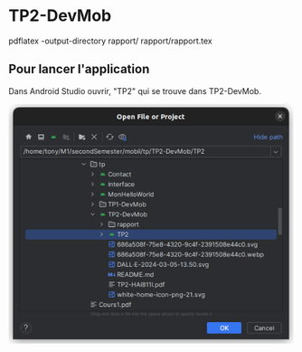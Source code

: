# TP2-DevMob

pdflatex -output-directory rapport/ rapport/rapport.tex 

## Pour lancer l'application

Dans Android Studio ouvrir, "TP2" qui se trouve dans TP2-DevMob.

![](howTo.png)
